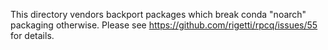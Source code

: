 This directory vendors backport packages which break conda "noarch" packaging
otherwise. Please see https://github.com/rigetti/rpcq/issues/55 for details.
